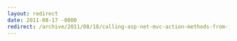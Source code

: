 ```yaml
---
layout: redirect
date: 2011-08-17 -0800
redirect: /archive/2011/08/18/calling-asp-net-mvc-action-methods-from-javascript.aspx/
---
```

